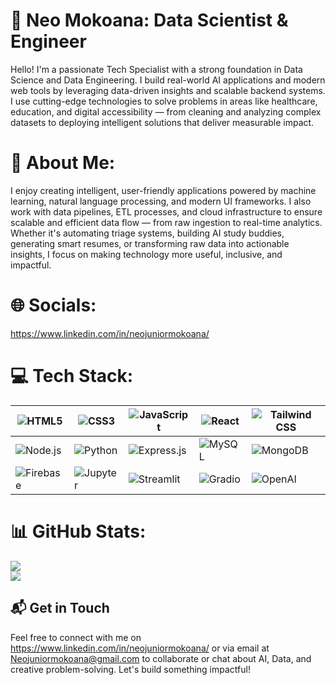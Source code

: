 # 🌟 Neo Mokoana: Data Scientist & Engineer                  

Hello! I'm a passionate Tech Specialist with a strong foundation in Data Science and Data Engineering. I build real-world AI applications and modern web tools by leveraging data-driven insights and scalable backend systems. I use cutting-edge technologies to solve problems in areas like healthcare, education, and digital accessibility — from cleaning and analyzing complex datasets to deploying intelligent solutions that deliver measurable impact.

# 💫 About Me:

I enjoy creating intelligent, user-friendly applications powered by machine learning, natural language processing, and modern UI frameworks. I also work with data pipelines, ETL processes, and cloud infrastructure to ensure scalable and efficient data flow — from raw ingestion to real-time analytics. Whether it's automating triage systems, building AI study buddies, generating smart resumes, or transforming raw data into actionable insights, I focus on making technology more useful, inclusive, and impactful.

# 🌐 Socials:

https://www.linkedin.com/in/neojuniormokoana/
# 💻 Tech Stack:

| ![HTML5](https://img.shields.io/badge/-HTML5-E34F26?style=flat-square&logo=html5&logoColor=white) | ![CSS3](https://img.shields.io/badge/-CSS3-1572B6?style=flat-square&logo=css3) | ![JavaScript](https://img.shields.io/badge/-JavaScript-F7DF1E?style=flat-square&logo=javascript&logoColor=black) | ![React](https://img.shields.io/badge/-React-61DAFB?style=flat-square&logo=react) | ![Tailwind CSS](https://img.shields.io/badge/-TailwindCSS-38B2AC?style=flat-square&logo=tailwind-css&logoColor=white) |
| --- | --- | --- | --- | --- |
| ![Node.js](https://img.shields.io/badge/-Node.js-339933?style=flat-square&logo=node.js&logoColor=white) | ![Python](https://img.shields.io/badge/-Python-3776AB?style=flat-square&logo=python&logoColor=white) | ![Express.js](https://img.shields.io/badge/-Express.js-000000?style=flat-square&logo=express&logoColor=white) | ![MySQL](https://img.shields.io/badge/-MySQL-4479A1?style=flat-square&logo=mysql&logoColor=white) | ![MongoDB](https://img.shields.io/badge/-MongoDB-47A248?style=flat-square&logo=mongodb&logoColor=white) |
| ![Firebase](https://img.shields.io/badge/-Firebase-FFCA28?style=flat-square&logo=firebase&logoColor=black) | ![Jupyter](https://img.shields.io/badge/-Jupyter-F37626?style=flat-square&logo=jupyter&logoColor=white) | ![Streamlit](https://img.shields.io/badge/-Streamlit-FF4B4B?style=flat-square&logo=streamlit&logoColor=white) | ![Gradio](https://img.shields.io/badge/-Gradio-3C465C?style=flat-square&logo=gradio&logoColor=white) | ![OpenAI](https://img.shields.io/badge/-OpenAI-412991?style=flat-square&logo=openai&logoColor=white) |

# 📊 GitHub Stats:

![](https://github-readme-streak-stats.herokuapp.com/?user=neomokoana&theme=dark&hide_border=false) <br/>
![](https://github-readme-stats.vercel.app/api/top-langs/?username=neomokoana&theme=dark&hide_border=false&include_all_commits=true&count_private=true&layout=compact)
## 📬 Get in Touch

Feel free to connect with me on https://www.linkedin.com/in/neojuniormokoana/ or via email at Neojuniormokoana@gmail.com to collaborate or chat about AI, Data, and creative problem-solving. Let's build something impactful!

